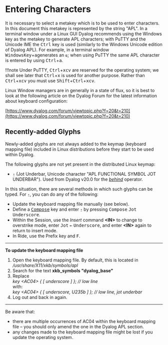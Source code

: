 <h1 class="heading"><span class="name">Entering Characters</span></h1>

It is necessary to select a metakey which is to be used to enter characters. In this document this metakey is represented by the string "APL". In a terminal window under a Linux GUI Dyalog recommends using the Windows key as the metakey to generate APL characters; with PuTTY and the Unicode IME the <kbd>Ctrl</kbd> key is used (similarly to the Windows Unicode edition of Dyalog APL). For example, in a terminal window <kbd>WindowsKey</kbd>+<kbd>a</kbd>generates an `⍺`; when using PuTTY the same APL character is entered by using <kbd>Ctrl</kbd>+<kbd>a</kbd>. 

!!!note 
    Under PuTTY, <kbd>Ctrl</kbd>+<kbd>xcv</kbd> are reserved for the operating system; we shall see later that <kbd>Ctrl</kbd>+<kbd>x</kbd> is used for another purpose. Rather than  <kbd>Ctrl</kbd>+<kbd>xcv</kbd> you must use  <kbd>Shift</kbd>+<kbd>Ctrl</kbd>+<kbd>xcv</kbd>.

Linux Window managers are in generally in a state of flux, so it is best to look at the following article on the Dyalog Forum for the latest information about keyboard configuration:

[https://www.dyalog.com/forum/viewtopic.php?f=20&t=210](https://www.dyalog.com/forum/viewtopic.php?f=20&t=210)

## Recently-added Glyphs

Newly-added glyphs are not always added to the keymap (keyboard mapping file) included in Linux distributions before they start to be used within Dyalog.

The following glyphs are not yet present in the distributed Linux keymap:

- `⍛` (Jot Underbar, Unicode character "APL FUNCTIONAL SYMBOL JOT UNDERBAR"). Used from Dyalog v20.0 for the [_behind_](../../language-reference-guide/primitive-operators/behind/) operator.

In this situation, there are several methods in which such glyphs can be typed. For `⍛`, you can do any of the following:

- Update the keyboard mapping file manually (see below).
- Define a [<kbd>Compose</kbd>](https://en.wikipedia.org/wiki/Compose_key) key and enter `⍛` by pressing <kbd>Compose</kbd> <kbd>Jot</kbd> <kbd>Underscore</kbd>.
- Within the Session, use the _Insert_ command **<IN\>** to change to overstrike mode, enter <kbd>Jot</kbd> <kbd>&larr;</kbd> <kbd>Underscore</kbd>, and enter **<IN\>** again to return to insert mode.
- In Ride, use the Prefix key and <kbd>F</kbd>.

---
**To update the keyboard mapping file**

1. Open the keyboard mapping file. By default, this is located in */usr/share/X11/xkb/symbols/apl*
2. Search for the text **xkb_symbols "dyalog_base"**
3. Replace<br>*key <AC04\> { [ underscore		] };	// low line*<br/>with:<br/>*key <AC04\> { [ underscore,	U235b	] };	// low line, jot underbar*
4. Log out and back in again.
---
Be aware that:

- there are multiple occurrences of AC04 within the keyboard mapping file – you should only amend the one in the Dyalog APL section.
- any changes made to the keyboard mapping file might be lost if you update the operating system.
